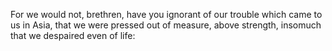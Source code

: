 For we would not, brethren, have you ignorant of our trouble which came to us in Asia, that we were pressed out of measure, above strength, insomuch that we despaired even of life:
